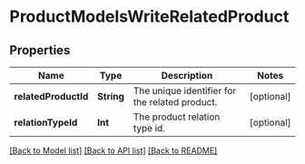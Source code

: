 # ProductModelsWriteRelatedProduct

## Properties
Name | Type | Description | Notes
------------ | ------------- | ------------- | -------------
**relatedProductId** | **String** | The unique identifier for the related product. | [optional] 
**relationTypeId** | **Int** | The product relation type id. | [optional] 

[[Back to Model list]](../README.md#documentation-for-models) [[Back to API list]](../README.md#documentation-for-api-endpoints) [[Back to README]](../README.md)


